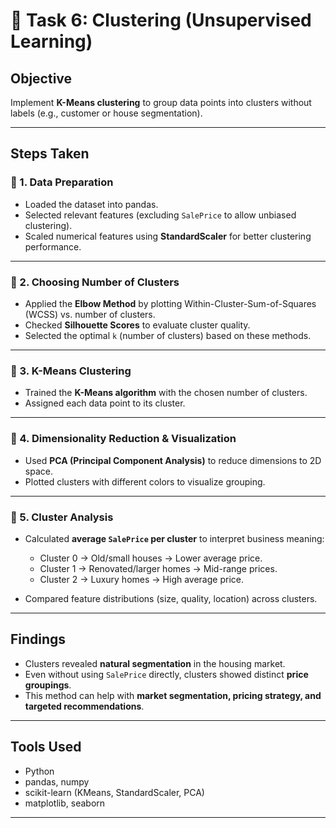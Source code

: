 

# 🏡 Task 6: Clustering (Unsupervised Learning)

## **Objective**

Implement **K-Means clustering** to group data points into clusters without labels (e.g., customer or house segmentation).

---

## **Steps Taken**

### 🔹 1. Data Preparation

* Loaded the dataset into pandas.
* Selected relevant features (excluding `SalePrice` to allow unbiased clustering).
* Scaled numerical features using **StandardScaler** for better clustering performance.

---

### 🔹 2. Choosing Number of Clusters

* Applied the **Elbow Method** by plotting Within-Cluster-Sum-of-Squares (WCSS) vs. number of clusters.
* Checked **Silhouette Scores** to evaluate cluster quality.
* Selected the optimal `k` (number of clusters) based on these methods.

---

### 🔹 3. K-Means Clustering

* Trained the **K-Means algorithm** with the chosen number of clusters.
* Assigned each data point to its cluster.

---

### 🔹 4. Dimensionality Reduction & Visualization

* Used **PCA (Principal Component Analysis)** to reduce dimensions to 2D space.
* Plotted clusters with different colors to visualize grouping.

---

### 🔹 5. Cluster Analysis

* Calculated **average `SalePrice` per cluster** to interpret business meaning:

  * Cluster 0 → Old/small houses → Lower average price.
  * Cluster 1 → Renovated/larger homes → Mid-range prices.
  * Cluster 2 → Luxury homes → High average price.
* Compared feature distributions (size, quality, location) across clusters.

---

## **Findings**

* Clusters revealed **natural segmentation** in the housing market.
* Even without using `SalePrice` directly, clusters showed distinct **price groupings**.
* This method can help with **market segmentation, pricing strategy, and targeted recommendations**.

---

## **Tools Used**

* Python
* pandas, numpy
* scikit-learn (KMeans, StandardScaler, PCA)
* matplotlib, seaborn

---

